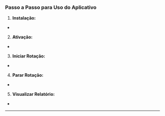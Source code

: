 
### **Passo a Passo para Uso do Aplicativo**

1. **Instalação:**
- 
2. **Ativação:**
- 
3. **Iniciar Rotação:**
-
4. **Parar Rotação:**
- 
5. **Visualizar Relatório:**
- 

---
